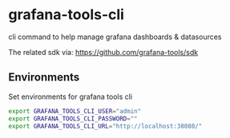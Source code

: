 # grafana-tools-cli

cli command to help manage grafana dashboards & datasources

The related sdk via: <https://github.com/grafana-tools/sdk>

## Environments

Set environments for grafana tools cli

```bash
export GRAFANA_TOOLS_CLI_USER="admin"
export GRAFANA_TOOLS_CLI_PASSWORD=""
export GRAFANA_TOOLS_CLI_URL="http://localhost:38080/"
```

